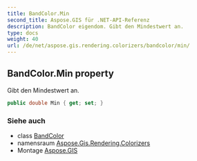 ```yaml
---
title: BandColor.Min
second_title: Aspose.GIS für .NET-API-Referenz
description: BandColor eigendom. Gibt den Mindestwert an.
type: docs
weight: 40
url: /de/net/aspose.gis.rendering.colorizers/bandcolor/min/
---
```

## BandColor.Min property

Gibt den Mindestwert an.

```csharp
public double Min { get; set; }
```

### Siehe auch

* class [BandColor](../)
* namensraum [Aspose.Gis.Rendering.Colorizers](../../bandcolor/)
* Montage [Aspose.GIS](../../../)


